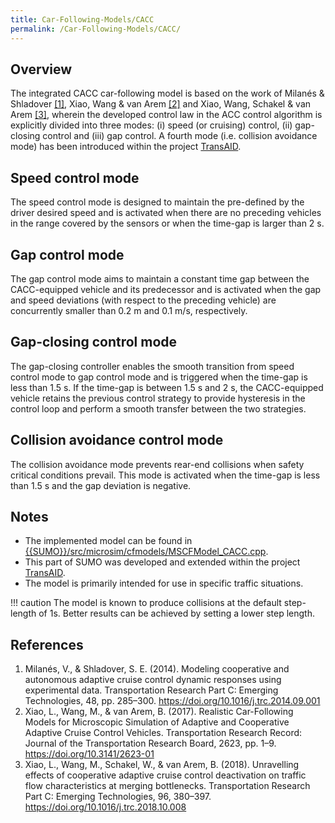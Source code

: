 ```yaml
---
title: Car-Following-Models/CACC
permalink: /Car-Following-Models/CACC/
---
```


## Overview

The integrated CACC car-following model is based on the work of Milanés
& Shladover [\[1\]](#references), Xiao, Wang & van Arem [\[2\]](#references) and Xiao, Wang, Schakel &
van Arem [\[3\]](#references), wherein the developed control law in the ACC control
algorithm is explicitly divided into three modes: (i) speed (or
cruising) control, (ii) gap-closing control and (iii) gap control. A
fourth mode (i.e. collision avoidance mode) has been introduced within
the project [TransAID](https://www.transaid.eu).

## Speed control mode

The speed control mode is designed to maintain the pre-defined by the
driver desired speed and is activated when there are no preceding
vehicles in the range covered by the sensors or when the time-gap is
larger than 2 s.

## Gap control mode

The gap control mode aims to maintain a constant time gap between the
CACC-equipped vehicle and its predecessor and is activated when the gap
and speed deviations (with respect to the preceding vehicle) are
concurrently smaller than 0.2 m and 0.1 m/s, respectively.

## Gap-closing control mode

The gap-closing controller enables the smooth transition from speed
control mode to gap control mode and is triggered when the time-gap is
less than 1.5 s. If the time-gap is between 1.5 s and 2 s, the
CACC-equipped vehicle retains the previous control strategy to provide
hysteresis in the control loop and perform a smooth transfer between the
two strategies.

## Collision avoidance control mode

The collision avoidance mode prevents rear-end collisions when safety
critical conditions prevail. This mode is activated when the time-gap is
less than 1.5 s and the gap deviation is negative.

## Notes

- The implemented model can be found in [{{SUMO}}/src/microsim/cfmodels/MSCFModel_CACC.cpp]({{Source}}src/microsim/cfmodels/MSCFModel_CACC.cpp).
- This part of SUMO was developed and extended within the project
  [TransAID](https://www.transaid.eu).
- The model is primarily intended for use in specific traffic
  situations.  
  
!!! caution
    The model is known to produce collisions at the default step-length of 1s. Better results can be achieved by setting a lower step length.

## References

1.  Milanés, V., & Shladover, S. E. (2014). Modeling cooperative and
    autonomous adaptive cruise control dynamic responses using
    experimental data. Transportation Research Part C: Emerging
    Technologies, 48, pp. 285–300.
    <https://doi.org/10.1016/j.trc.2014.09.001>
2.  Xiao, L., Wang, M., & van Arem, B. (2017). Realistic Car-Following
    Models for Microscopic Simulation of Adaptive and Cooperative
    Adaptive Cruise Control Vehicles. Transportation Research Record:
    Journal of the Transportation Research Board, 2623, pp. 1–9.
    <https://doi.org/10.3141/2623-01>
3.  Xiao, L., Wang, M., Schakel, W., & van Arem, B. (2018). Unravelling
    effects of cooperative adaptive cruise control deactivation on
    traffic flow characteristics at merging bottlenecks. Transportation
    Research Part C: Emerging Technologies, 96, 380–397.
    <https://doi.org/10.1016/j.trc.2018.10.008>
